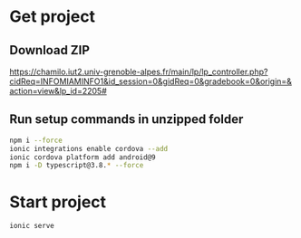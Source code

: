 # Get project
## Download ZIP
https://chamilo.iut2.univ-grenoble-alpes.fr/main/lp/lp_controller.php?cidReq=INFOMIAMINFO1&id_session=0&gidReq=0&gradebook=0&origin=&action=view&lp_id=2205#
## Run setup commands in unzipped folder
```bash
npm i --force
ionic integrations enable cordova --add
ionic cordova platform add android@9
npm i -D typescript@3.8.* --force
```

# Start project
```bash
ionic serve
```
